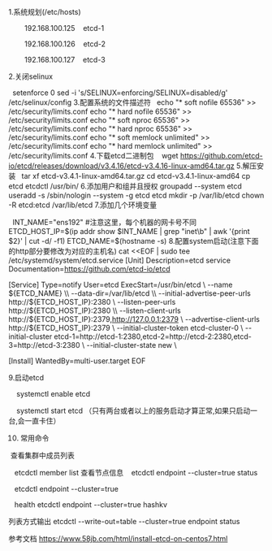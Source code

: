 1.系统规划(/etc/hosts)

        192.168.100.125    etcd-1

        192.168.100.126    etcd-2

        192.168.100.127    etcd-3

2.关闭selinux

    setenforce 0
    sed -i 's/SELINUX=enforcing/SELINUX=disabled/g' /etc/selinux/config
3.配置系统的文件描述符
    echo "* soft nofile 65536" >> /etc/security/limits.conf
    echo "* hard nofile 65536" >> /etc/security/limits.conf
    echo "* soft nproc 65536"  >> /etc/security/limits.conf
    echo "* hard nproc 65536"  >> /etc/security/limits.conf
    echo "* soft  memlock  unlimited"  >> /etc/security/limits.conf
    echo "* hard memlock  unlimited"  >> /etc/security/limits.conf
4.下载etcd二进制包
    wget https://github.com/etcd-io/etcd/releases/download/v3.4.16/etcd-v3.4.16-linux-amd64.tar.gz
5.解压安装
    tar xf etcd-v3.4.1-linux-amd64.tar.gz
    cd etcd-v3.4.1-linux-amd64
    cp etcd etcdctl /usr/bin/
6.添加用户和组并且授权
    groupadd --system etcd
    useradd -s /sbin/nologin --system -g etcd etcd
    mkdir -p /var/lib/etcd
    chown -R etcd:etcd /var/lib/etcd
7.添加几个环境变量

    INT_NAME="ens192"   #注意这里，每个机器的网卡号不同
    ETCD_HOST_IP=$(ip addr show $INT_NAME | grep "inet\b" | awk '{print $2}' | cut -d/ -f1)
    ETCD_NAME=$(hostname -s)
8.配置system启动(注意下面的http部分要修改为对应的主机名)
cat <<EOF | sudo tee /etc/systemd/system/etcd.service
[Unit]
Description=etcd service
Documentation=https://github.com/etcd-io/etcd


[Service]
Type=notify
User=etcd
ExecStart=/usr/bin/etcd \\
--name ${ETCD_NAME} \\
--data-dir=/var/lib/etcd \\
--initial-advertise-peer-urls http://${ETCD_HOST_IP}:2380 \\
--listen-peer-urls http://${ETCD_HOST_IP}:2380 \\
--listen-client-urls http://${ETCD_HOST_IP}:2379,http://127.0.0.1:2379 \\
--advertise-client-urls http://${ETCD_HOST_IP}:2379 \\
--initial-cluster-token etcd-cluster-0 \\
--initial-cluster etcd-1=http://etcd-1:2380,etcd-2=http://etcd-2:2380,etcd-3=http://etcd-3:2380 \\
--initial-cluster-state new \


[Install]
WantedBy=multi-user.target
EOF

9.启动etcd

    systemctl enable etcd

    systemctl start etcd （只有两台或者以上的服务启动才算正常,如果只启动一台,会一直卡住）

10. 常用命令

 查看集群中成员列表

   etcdctl member list
查看节点信息
   etcdctl endpoint --cluster=true status

   etcdctl endpoint --cluster=true

   health etcdctl endpoint --cluster=true hashkv

列表方式输出
    etcdctl --write-out=table --cluster=true endpoint status

参考文档
 https://www.58jb.com/html/install-etcd-on-centos7.html




